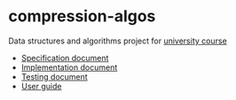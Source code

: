 # compression-algos
Data structures and algorithms project for [university course](https://tiralabra.github.io/2022_p1/en/) 

- [Specification document](./documentation/specification_doc.md)
- [Implementation document](./documentation/implementation_doc.md)
- [Testing document](./documentation/testing_doc.md)
- [User guide](./documentation/user_guide_doc.md)